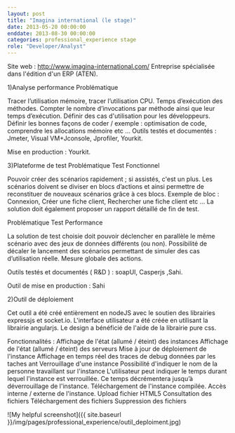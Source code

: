 ```yaml
---
layout: post
title: "Imagina international (le stage)"
date: 2013-05-20 00:00:00
enddate: 2013-08-30 00:00:00
categories: professional_experience stage
role: "Developer/Analyst"
---
```


Site web : http://www.imagina-international.com/
Entreprise spécialisée dans l'édition d'un ERP (ATEN).

1)Analyse performance
Problématique

Tracer l’utilisation mémoire, tracer l’utilisation CPU. Temps d’exécution des méthodes. Compter le nombre d’invocations par méthode ainsi que leur temps d’exécution. 
Définir des cas d'utilisation pour les développeurs.
Définir les bonnes façons de coder / exemple : optimisation de code, comprendre les allocations mémoire  etc ...
Outils testés et documentés : Jmeter, Visual VM+Jconsole, Jprofiler, Yourkit.

Mise en production : Yourkit.

3)Plateforme de test
  Problématique Test Fonctionnel
  
  Pouvoir créer des scénarios rapidement ; si assistés, c'est un plus. Les scénarios doivent se diviser en blocs d’actions et ainsi permettre de reconstituer de nouveaux scénarios grâce à ces blocs. 
  Exemple de bloc :  Connexion, Créer une fiche client, Rechercher une fiche client etc … 
  La solution doit également proposer un rapport détaillé de fin de test.
  
  Problématique Test Performance
  
  La solution de test choisie doit pouvoir déclencher en parallèle le même scénario avec des jeux de données différents (ou non). 
  Possibilité de décaler le lancement des scénarios permettant de simuler des cas d’utilisation réelle. Mesure globale des actions.
  
  
  
  Outils testés et documentés ( R&D ) :  soapUI, Casperjs ,Sahi.
  
  Outil de mise en production : Sahi
  

2)Outil de déploiement

Cet outil a été créé entièrement en nodeJS avec le soutien des librairies expressjs et socket.io.
L'interface utilisateur a été créée en utilisant la librairie angularjs. Le design a bénéficié de l'aide de la librairie pure css.
  
Fonctionnalités :
Affichage de l'état (allumé / éteint) des instances
Affichage de l'état (allumé / éteint) des serveurs
Mise à jour de déploiement de l'instance
Affichage en temps réel des traces de debug données par les taches ant
Verrouillage d'une instance
Possibilité d'indiquer le nom de la personne travaillant sur l'instance
L'utilisateur peut indiquer le temps durant lequel l'instance est verrouillée.
Ce temps décrémentera jusqu’à déverrouillage de l'instance.
  Téléchargement de l'instance compilée.
  Accès interne / externe de l'instance.
  Upload fichier HTML5
  Consultation des fichiers
  Téléchargement des fichiers
  Suppression des fichiers

![My helpful screenshot]({{ site.baseurl }}/img/pages/professional_experience/outil_deploiment.jpg)
